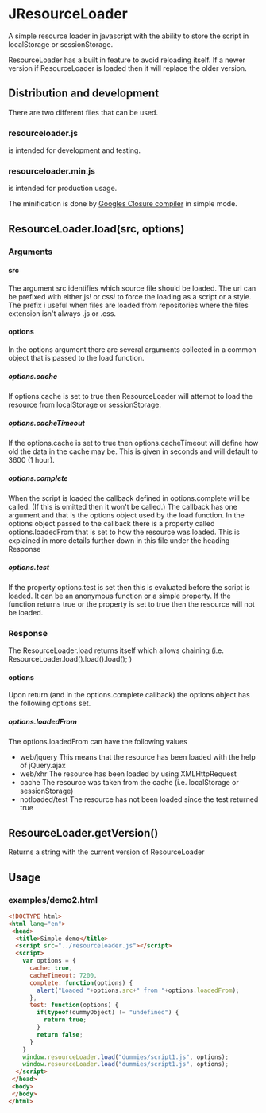 # JResourceLoader

A simple resource loader in javascript with the ability to store the script in localStorage or sessionStorage.

ResourceLoader has a built in feature to avoid reloading itself. If a newer version if ResourceLoader is loaded then it will replace the older version.

## Distribution and development
There are two different files that can be used.

### resourceloader.js
is intended for development and testing.

### resourceloader.min.js
is intended for production usage.

The minification is done by [Googles Closure compiler](http://closure-compiler.appspot.com/) in simple mode.

## ResourceLoader.load(src, options)

### Arguments

#### src
The argument src identifies which source file should be loaded. The url can be prefixed with either js! or css! to force the loading as a script or a style. The prefix i useful when files are loaded from repositories where the files extension isn't always .js or .css.

#### options
In the options argument there are several arguments collected in a common object that is passed to the load function.

##### options.cache
If options.cache is set to true then ResourceLoader will attempt to load the resource from localStorage or sessionStorage.

##### options.cacheTimeout
If the options.cache is set to true then options.cacheTimeout will define how old the data in the cache may be. This is given in seconds and will default to 3600 (1 hour).

##### options.complete
When the script is loaded the callback defined in options.complete will be called. (If this is omitted then it won't be called.)
The callback has one argument and that is the options object used by the load function.
In the options object passed to the callback there is a property called options.loadedFrom that is set to how the resource was loaded. This is explained in more details further down in this file under the heading Response

##### options.test
If the property options.test is set then this is evaluated before the script is loaded.
It can be an anonymous function or a simple property. If the function returns true or the property is set to true then the resource will not be loaded.

### Response
The ResourceLoader.load returns itself which allows chaining (i.e. ResourceLoader.load().load().load(); )

#### options
Upon return (and in the options.complete callback) the options object has the following options set.

##### options.loadedFrom
The options.loadedFrom can have the following values
* web/jquery
  This means that the resource has been loaded with the help of jQuery.ajax
* web/xhr
  The resource has been loaded by using XMLHttpRequest
* cache
  The resource was taken from the cache (i.e. localStorage or sessionStorage)
* notloaded/test
  The resource has not been loaded since the test returned true

## ResourceLoader.getVersion()
Returns a string with the current version of ResourceLoader

## Usage

### examples/demo2.html
```html
<!DOCTYPE html>
<html lang="en">
 <head>
  <title>Simple demo</title>
  <script src="../resourceloader.js"></script>
  <script>
    var options = {
      cache: true,
      cacheTimeout: 7200,
      complete: function(options) {
        alert("Loaded "+options.src+" from "+options.loadedFrom);
      },
      test: function(options) {
        if(typeof(dummyObject) != "undefined") {
          return true;
        }
        return false;
      }
    }
    window.resourceLoader.load("dummies/script1.js", options);
    window.resourceLoader.load("dummies/script1.js", options);
  </script>
 </head>
 <body>
 </body>
</html>
```